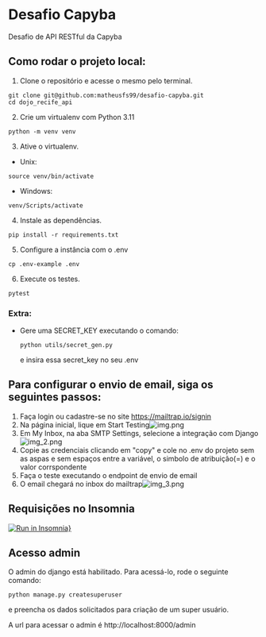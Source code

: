 # Desafio Capyba

Desafio de API RESTful da Capyba

## Como rodar o projeto local:

1. Clone o repositório e acesse o mesmo pelo terminal.
```console
git clone git@github.com:matheusfs99/desafio-capyba.git
cd dojo_recife_api
```

2. Crie um virtualenv com Python 3.11
```console
python -m venv venv
```
3. Ative o virtualenv. 
 - Unix:
```console
source venv/bin/activate
```
 - Windows:
```console
venv/Scripts/activate
```
4. Instale as dependências.
```console
pip install -r requirements.txt
```
5. Configure a instância com o .env
```console
cp .env-example .env
```
6. Execute os testes.
```console
pytest
```

### Extra:
 - Gere uma SECRET_KEY executando o comando:
    ```console
   python utils/secret_gen.py
   ```
   e insira essa secret_key no seu .env

## Para configurar o envio de email, siga os seguintes passos:

1. Faça login ou cadastre-se no site https://mailtrap.io/signin
2. Na página inicial, lique em Start Testing![img.png](doc_files/img.png)
3. Em  My Inbox, na aba SMTP Settings, selecione a integração com Django![img_2.png](doc_files/img_2.png)
4. Copie as credenciais clicando em "copy" e cole no .env do projeto sem as aspas e sem espaços entre a variável, o simbolo de atribuição(=) e o valor corrspondente
5. Faça o teste executando o endpoint de envio de email
6. O email chegará no inbox do mailtrap![img_3.png](doc_files/img_3.png)

## Requisições no Insomnia
[![Run in Insomnia}](https://insomnia.rest/images/run.svg)](https://insomnia.rest/run/?label=Desafio%20Capyba&uri=https%3A%2F%2Fraw.githubusercontent.com%2Fmatheusfs99%2Fdesafio-capyba%2Fmain%2Fdoc_files%2FInsomnia_Desafio_Capyba.json%3Ftoken%3DGHSAT0AAAAAACKDQ2H77D24JL6LPQ35KTTCZK4XL7Q)

## Acesso admin
O admin do django está habilitado. Para acessá-lo, rode o seguinte comando:
```console
python manage.py createsuperuser
```
e preencha os dados solicitados para criação de um super usuário.

A url para acessar o admin é http://localhost:8000/admin
